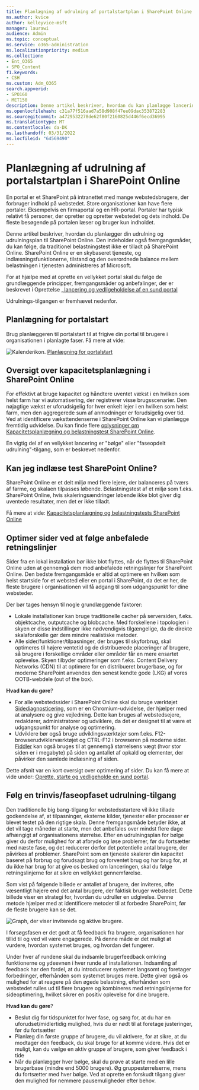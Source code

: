 ```yaml
---
title: Planlægning af udrulning af portalstartplan i SharePoint Online
ms.author: kvice
author: kelleyvice-msft
manager: laurawi
audience: Admin
ms.topic: conceptual
ms.service: o365-administration
ms.localizationpriority: medium
ms.collection:
- Ent_O365
- SPO_Content
f1.keywords:
- CSH
ms.custom: Adm_O365
search.appverid:
- SPO160
- MET150
description: Denne artikel beskriver, hvordan du kan planlægge lanceringen af portalen i SharePoint Online, og hvilke trin du skal tage for en vellykket lancering
ms.openlocfilehash: c31a77f516aad7a58d908f47ee09dac353872283
ms.sourcegitcommit: a4729532278de62f80f2160825d446f6ecd36995
ms.translationtype: MT
ms.contentlocale: da-DK
ms.lasthandoff: 03/31/2022
ms.locfileid: "64569490"
---
```

# <a name="planning-your-portal-launch-roll-out-plan-in-sharepoint-online"></a>Planlægning af udrulning af portalstartplan i SharePoint Online

En portal er et SharePoint på intranettet med mange webstedsbrugere, der forbruger indhold på webstedet. Store organisationer kan have flere portaler. Eksempelvis en firmaportal og en HR-portal. Portaler har typisk relativt få personer, der opretter og opretter webstedet og dets indhold. De fleste besøgende på portalen læser og bruger kun indholdet.

Denne artikel beskriver, hvordan du planlægger din udrulning og udrulningsplan til SharePoint Online. Den indeholder også fremgangsmåder, du kan følge, da traditionel belastningstest ikke er tilladt på SharePoint Online. SharePoint Online er en skybaseret tjeneste, og indlæsningsfunktionerne, tilstand og den overordnede balance mellem belastningen i tjenesten administreres af Microsoft.

For at hjælpe med at oprette en vellykket portal skal du følge de grundlæggende principper, fremgangsmåder og anbefalinger, der er beskrevet i Oprettelse [, lancering og vedligeholdelse af en sund portal](/sharepoint/portal-health)

Udrulnings-tilgangen er fremhævet nedenfor.

## <a name="portal-launch-scheduler"></a>Planlægning for portalstart

Brug planlæggeren til portalstart til at frigive din portal til brugere i organisationen i planlagte faser. Få mere at vide:

![Kalenderikon.](../media/calendar.png) [Planlægning for portalstart](/microsoft-365/enterprise/portallaunchscheduler)

## <a name="overview-of-capacity-planning-in-sharepoint-online"></a>Oversigt over kapacitetsplanlægning i SharePoint Online

For effektivt at bruge kapacitet og håndtere uventet vækst i en hvilken som helst farm har vi automatisering, der registrerer visse brugsscenarier. Den nøjagtige vækst er uforudsigelig for hver enkelt lejer i en hvilken som helst farm, men den aggregerede sum af anmodninger er forudsigelig over tid. Ved at identificere væksttendenserne i SharePoint Online kan vi planlægge fremtidig udvidelse. Du kan finde flere [oplysninger om Kapacitetsplanlægning og belastningstest SharePoint Online](capacity-planning-and-load-testing-sharepoint-online.md).

En vigtig del af en vellykket lancering er "bølge" eller "faseopdelt udrulning"-tilgang, som er beskrevet nedenfor.

## <a name="can-i-load-test-sharepoint-online"></a>Kan jeg indlæse test SharePoint Online?

SharePoint Online er et delt miljø med flere lejere, der balanceres på tværs af farme, og skalaen tilpasses løbende. Belastningstest af et miljø som f.eks. SharePoint Online, hvis skaleringsændringer løbende ikke blot giver dig uventede resultater, men det er ikke tilladt.

Få mere at vide: [Kapacitetsplanlægning og belastningstests SharePoint Online](capacity-planning-and-load-testing-sharepoint-online.md)

## <a name="optimize-pages-by-following-recommended-guidelines"></a>Optimer sider ved at følge anbefalede retningslinjer

Sider fra en lokal installation bør ikke blot flyttes, når de flyttes til SharePoint Online uden at gennemgå dem mod anbefalede retningslinjer for SharePoint Online. Den bedste fremgangsmåde er altid at optimere en hvilken som helst startside for et websted eller en portal i SharePoint, da det er her, de fleste brugere i organisationen vil få adgang til som udgangspunkt for dine websteder.

Der bør tages hensyn til nogle grundlæggende faktorer:

- Lokale installationer kan bruge traditionelle cacher på serversiden, f.eks. objektcache, outputcache og blobcache. Med forskellene i topologien i skyen er disse indstillinger ikke nødvendigvis tilgængelige, da de direkte skalaforskelle gør dem mindre realistiske metoder.
- Alle sider/funktioner/tilpasninger, der bruges til skyforbrug, skal optimeres til højere ventetid og de distribuerede placeringer af brugere, så brugere i forskellige områder eller områder får en mere ensartet oplevelse. Skyen tilbyder optimeringer som f.eks. Content Delivery Networks (CDN) til at optimere for en distribueret brugerbase, og for moderne SharePoint anvendes den senest kendte gode (LKG) af vores OOTB-webdele (out of the box).

**Hvad kan du gøre**?

- For alle webstedssider i SharePoint Online skal du bruge værktøjet [Sidediagnosticering](./page-diagnostics-for-spo.md), som er en Chromium-udvidelse, der hjælper med at analysere og give vejledning. Dette kan bruges af webstedsejere, redaktører, administratorer og udviklere, da det er designet til at være et udgangspunkt for analyse og optimering.
- Udviklere bør også bruge udviklingsværktøjer som f.eks. F12-browserudviklerværktøjet og CTRL-F12 i browseren på moderne sider. [Fiddler](https://www.telerik.com/download/fiddler) kan også bruges til at gennemgå størrelsens vægt (hvor stor siden er i megabyte) på siden og antallet af opkald og elementer, der påvirker den samlede indlæsning af siden.

Dette afsnit var en kort oversigt over optimering af sider.  Du kan få mere at vide under:  [Oprette, starte og vedligeholde en sund portal](/sharepoint/portal-health).

## <a name="follow-a-wave--phased-roll-out-approach"></a>Følg en trinvis/faseopfaset udrulning-tilgang

Den traditionelle big bang-tilgang for webstedsstartere vil ikke tillade godkendelse af, at tilpasninger, eksterne kilder, tjenester eller processer er blevet testet på den rigtige skala. Denne fremgangsmåde betyder ikke, at det vil tage måneder at starte, men det anbefales over mindst flere dage afhængigt af organisationens størrelse. Efter en udrulningsplan for bølge giver du derfor mulighed for at afbryde og løse problemer, før du fortsætter med næste fase, og det reducerer derfor det potentielle antal brugere, der påvirkes af problemer. SharePoint som en tjeneste skalerer din kapacitet baseret på forbrug og forudsagt brug og forventet brug og har brug for, at du ikke har brug for at give os besked om lanceringen, skal du følge retningslinjerne for at sikre en vellykket gennemførelse.

Som vist på følgende billede er antallet af brugere, der inviteres, ofte væsentligt højere end det antal brugere, der faktisk bruger webstedet. Dette billede viser en strategi for, hvordan du udruller en udgivelse. Denne metode hjælper med at identificere metoder til at forbedre SharePoint, før de fleste brugere kan se det.

![Graph, der viser inviterede og aktive brugere.](../media/0bc14a20-9420-4986-b9b9-fbcd2c6e0fb9.png)

I forsøgsfasen er det godt at få feedback fra brugere, organisationen har tillid til og ved vil være engagerede. På denne måde er det muligt at vurdere, hvordan systemet bruges, og hvordan det fungerer.

Under hver af rundene skal du indsamle brugerfeedback omkring funktionerne og ydeevnen i hver runde af installationen. Indsamling af feedback har den fordel, at du introducerer systemet langsomt og foretager forbedringer, efterhånden som systemet bruges mere. Dette giver også os mulighed for at reagere på den øgede belastning, efterhånden som webstedet rulles ud til flere brugere og kombineres med retningslinjerne for sideoptimering, hvilket sikrer en positiv oplevelse for dine brugere.

**Hvad kan du gøre**?

- Beslut dig for tidspunktet for hver fase, og sørg for, at du har en uforudset/midlertidig mulighed, hvis du er nødt til at foretage justeringer, før du fortsætter
- Planlæg din første gruppe af brugere, du vil aktivere, for at sikre, at du modtager den feedback, du skal bruge for at komme videre.  Hvis det er muligt, kan du vælge en aktiv gruppe af brugere, som giver feedback i tide
- Når du planlægger hver bølge, skal du prøve at starte med en lille brugerbase (mindre end 5000 brugere). Øg gruppestørrelserne, mens du fortsætter med hver bølge. Ved at oprette en forskudt tilgang giver den mulighed for nemmere pausemuligheder efter behov.
